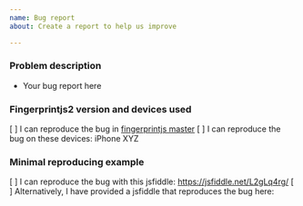 ```yaml
---
name: Bug report
about: Create a report to help us improve

---
```


<!--
ALL BUG REPORTS WITHOUT PULL REQUEST MUST USE THIS TEMPLATE. BUG REPORTS NOT USING THE TEMPLATE ARE SUBJECT TO BEING CLOSED WITHOUT COMMMENT.
-->


### Problem description

- Your bug report here

<!-- If you're seeing two different fingerprints for the same device/browser, please provide the details of both fingerprints using this jsfiddle: https://jsfiddle.net/L2gLq4rg/85/ -->

### Fingerprintjs2 version and devices used

[ ] I can reproduce the bug in [fingerprintjs master](https://github.com/Valve/fingerprintjs2/blob/master/fingerprint2.js)
[ ] I can reproduce the bug on these devices: iPhone XYZ

<!-- Unless reproduced with fingerprintjs master, your issue is subject to be closed without comment. -->

### Minimal reproducing example

[ ] I can reproduce the bug with this jsfiddle: https://jsfiddle.net/L2gLq4rg/
[ ] Alternatively, I have provided a jsfiddle that reproduces the bug here: <jsfiddle url>
